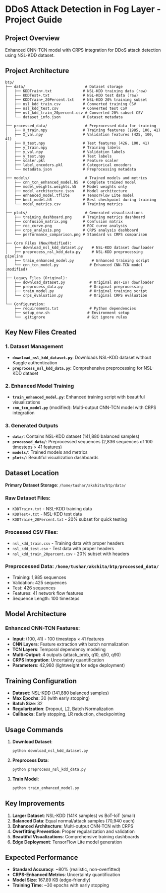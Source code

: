 # DDoS Attack Detection in Fog Layer - Project Guide

## Project Overview
Enhanced CNN-TCN model with CRPS integration for DDoS attack detection using NSL-KDD dataset.

## Project Architecture

```
btp/
├── data/                           # Dataset storage
│   ├── KDDTrain+.txt              # NSL-KDD training data (raw)
│   ├── KDDTest+.txt               # NSL-KDD test data (raw)
│   ├── KDDTrain+_20Percent.txt    # NSL-KDD 20% training subset
│   ├── nsl_kdd_train.csv          # Converted training CSV
│   ├── nsl_kdd_test.csv           # Converted test CSV
│   ├── nsl_kdd_train_20percent.csv # Converted 20% subset CSV
│   └── dataset_info.json          # Dataset metadata
│
├── processed_data/                 # Preprocessed data for training
│   ├── X_train.npy                # Training features (1985, 100, 41)
│   ├── X_val.npy                  # Validation features (425, 100, 41)
│   ├── X_test.npy                 # Test features (426, 100, 41)
│   ├── y_train.npy                # Training labels
│   ├── y_val.npy                  # Validation labels
│   ├── y_test.npy                 # Test labels
│   ├── scaler.pkl                 # Feature scaler
│   ├── label_encoders.pkl         # Categorical encoders
│   └── metadata.json              # Preprocessing metadata
│
├── models/                         # Trained models and metrics
│   ├── cnn_tcn_enhanced_model.h5  # Complete trained model
│   ├── model_weights.weights.h5   # Model weights only
│   ├── model_architecture.json    # Model architecture
│   ├── enhanced_model.tflite      # TensorFlow Lite model
│   ├── best_model.h5              # Best checkpoint during training
│   └── model_metrics.csv          # Training metrics
│
├── plots/                          # Generated visualizations
│   ├── training_dashboard.png     # Training metrics dashboard
│   ├── confusion_matrix.png       # Confusion matrix
│   ├── roc_curve.png              # ROC curve analysis
│   ├── crps_analysis.png          # CRPS analysis dashboard
│   └── performance_comparison.png # Standard vs CRPS comparison
│
├── Core Files (New/Modified):
│   ├── download_nsl_kdd_dataset.py    # NSL-KDD dataset downloader
│   ├── preprocess_nsl_kdd_data.py     # NSL-KDD preprocessing pipeline
│   ├── train_enhanced_model.py        # Enhanced training script
│   └── cnn_tcn_model.py              # Enhanced CNN-TCN model (modified)
│
├── Legacy Files (Original):
│   ├── download_dataset.py           # Original BoT-IoT downloader
│   ├── preprocess_data.py            # Original preprocessing
│   ├── train_model.py                # Original training script
│   └── crps_evaluation.py            # Original CRPS evaluation
│
└── Configuration:
    ├── requirements.txt              # Python dependencies
    ├── setup_env.sh                 # Environment setup
    └── .gitignore                   # Git ignore rules
```

## Key New Files Created

### 1. Dataset Management
- **`download_nsl_kdd_dataset.py`**: Downloads NSL-KDD dataset without Kaggle authentication
- **`preprocess_nsl_kdd_data.py`**: Comprehensive preprocessing for NSL-KDD dataset

### 2. Enhanced Model Training
- **`train_enhanced_model.py`**: Enhanced training script with beautiful visualizations
- **`cnn_tcn_model.py`** (modified): Multi-output CNN-TCN model with CRPS integration

### 3. Generated Outputs
- **`data/`**: Contains NSL-KDD dataset (141,880 balanced samples)
- **`processed_data/`**: Preprocessed sequences (2,836 sequences of 100 timesteps × 41 features)
- **`models/`**: Trained models and metrics
- **`plots/`**: Beautiful visualization dashboards

## Dataset Location

**Primary Dataset Storage**: `/home/tushar/akshita/btp/data/`

### Raw Dataset Files:
- `KDDTrain+.txt` - NSL-KDD training data
- `KDDTest+.txt` - NSL-KDD test data
- `KDDTrain+_20Percent.txt` - 20% subset for quick testing

### Processed CSV Files:
- `nsl_kdd_train.csv` - Training data with proper headers
- `nsl_kdd_test.csv` - Test data with proper headers
- `nsl_kdd_train_20percent.csv` - 20% subset with headers

### Preprocessed Data: `/home/tushar/akshita/btp/processed_data/`
- Training: 1,985 sequences
- Validation: 425 sequences  
- Test: 426 sequences
- Features: 41 network flow features
- Sequence Length: 100 timesteps

## Model Architecture

### Enhanced CNN-TCN Features:
- **Input**: (100, 41) - 100 timesteps × 41 features
- **CNN Layers**: Feature extraction with batch normalization
- **TCN Layers**: Temporal dependency modeling
- **Multi-Output**: 4 outputs (attack_prob, q10, q50, q90)
- **CRPS Integration**: Uncertainty quantification
- **Parameters**: 42,980 (lightweight for edge deployment)

## Training Configuration

- **Dataset**: NSL-KDD (141,880 balanced samples)
- **Max Epochs**: 30 (with early stopping)
- **Batch Size**: 32
- **Regularization**: Dropout, L2, Batch Normalization
- **Callbacks**: Early stopping, LR reduction, checkpointing

## Usage Commands

1. **Download Dataset**:
   ```bash
   python download_nsl_kdd_dataset.py
   ```

2. **Preprocess Data**:
   ```bash
   python preprocess_nsl_kdd_data.py
   ```

3. **Train Model**:
   ```bash
   python train_enhanced_model.py
   ```

## Key Improvements

1. **Larger Dataset**: NSL-KDD (141K samples) vs BoT-IoT (small)
2. **Balanced Data**: Equal normal/attack samples (70,940 each)
3. **Enhanced Architecture**: Multi-output CNN-TCN with CRPS
4. **Overfitting Prevention**: Proper regularization and validation
5. **Beautiful Visualizations**: Comprehensive training dashboards
6. **Edge Deployment**: TensorFlow Lite model generation

## Expected Performance

- **Standard Accuracy**: ~80% (realistic, non-overfitted)
- **CRPS-Enhanced Metrics**: Uncertainty quantification
- **Model Size**: 167.89 KB (edge-friendly)
- **Training Time**: ~30 epochs with early stopping
